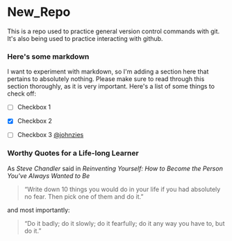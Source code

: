 # New_Repo
This is a repo used to practice general version control commands with git. It's also being used to practice interacting with github.

### Here's some markdown
I want to experiment with markdown, so I'm adding a section here that pertains to absolutely nothing. Please make sure to read through this section thoroughly, as it is very important. Here's a list of some things to check off:

- [ ] Checkbox 1
- [x] Checkbox 2
- [ ] Checkbox 3 [@johnzies](https://github.com/johnzies)


### Worthy Quotes for a Life-long Learner

As *Steve Chandler* said in *Reinventing Yourself: How to Become the Person You've Always Wanted to Be*

> “Write down 10 things you would do in your life if you had absolutely no fear. Then pick one of them and do it.” 

and most importantly:

> “Do it badly; do it slowly; do it fearfully; do it any way you have to, but do it.”

